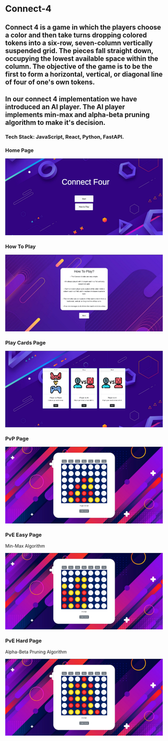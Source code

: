 # Connect-4
## Connect 4 is a game in which the players choose a color and then take turns dropping colored tokens into a six-row, seven-column vertically suspended grid. The pieces fall straight down, occupying the lowest available space within the column. The objective of the game is to be the first to form a horizontal, vertical, or diagonal line of four of one's own tokens.

## In our connect 4 implementation we have introduced an AI player. The AI player implements min-max and alpha-beta pruning algorithm to make it's decision.
### Tech Stack: JavaScript, React, Python, FastAPI.

<h3>Home Page</h3>
<img src="https://github.com/Rinzler8x/Connect-4/blob/master/READMEprops/connect4_homepage.png" >
<br>

<h3>How To Play</h3>
<img src="https://github.com/Rinzler8x/Connect-4/blob/master/READMEprops/connect4_howtoplay.png" >
<br>

<h3>Play Cards Page</h3>
<img src="https://github.com/Rinzler8x/Connect-4/blob/master/READMEprops/connect4_playcardspage.png" >
<br>

<h3>PvP Page</h3>
<img src="https://github.com/Rinzler8x/Connect-4/blob/master/READMEprops/connect4_pvppage.png" >
<br>

<h3>PvE Easy Page</h3>
<p>Min-Max Algorithm</p>
<img src="https://github.com/Rinzler8x/Connect-4/blob/master/READMEprops/connect4_pveeasypage.png" >
<br>

<h3>PvE Hard Page</h3>
<p>Alpha-Beta Pruning Algorithm</p>
<img src="https://github.com/Rinzler8x/Connect-4/blob/master/READMEprops/connect4_pvehardpage.png" >
<br>



